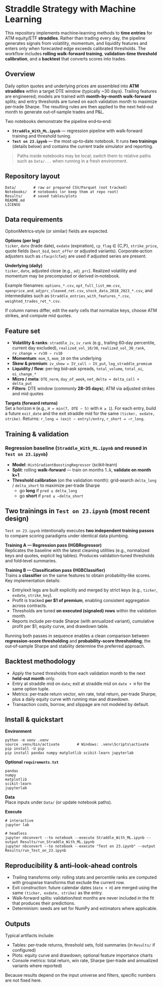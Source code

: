 # Straddle Strategy with Machine Learning

This repository implements machine‑learning methods to **time entries** for ATM equity/ETF **straddles**. Rather than trading every day, the pipeline generates signals from volatility, momentum, and liquidity features and enters only when forecasted edge exceeds calibrated thresholds. The workflow includes **rolling walk‑forward training**, **validation‑time threshold calibration**, and a **backtest** that converts scores into trades.

## Overview
Daily option quotes and underlying prices are assembled into **ATM straddles** within a target DTE window (typically ~30 days). Trailing features are engineered; models are trained with **month‑by‑month walk‑forward** splits; and entry thresholds are tuned on each validation month to maximize per‑trade Sharpe. The resulting rules are then applied to the next held‑out month to generate out‑of‑sample trades and P&L.

Two notebooks demonstrate the pipeline end‑to‑end:
- **`Straddle_With_ML.ipynb`** — regression pipeline with walk‑forward training and threshold tuning.  
- **`Test on 23.ipynb`** — the most up‑to‑date notebook. It runs **two trainings** (details below) and contains the current trade simulator and reporting.

> Paths inside notebooks may be local; switch them to relative paths such as `Data/...` when running in a fresh environment.

## Repository layout
```
Data/        # raw or prepared CSV/Parquet (not tracked)
Notebooks/   # notebooks (or keep them at repo root)
Results/     # saved tables/plots
README.md
LICENSE
```

## Data requirements
OptionMetrics‑style (or similar) fields are expected.

**Options (per leg)**  
`ticker`, `date` (trade date), `exdate` (expiration), `cp_flag` ∈ {C,P}, `strike_price`, quote fields (`best_bid`, `best_offer` or adjusted variants). Corporate‑action adjusters such as `cfacpr`/`cfadj` are used if adjusted series are present.

**Underlying (daily)**  
`ticker`, `date`, adjusted close (e.g., `adj_prc`). Realized volatility and momentum may be precomputed or derived in‑notebook.

Example filenames: `options_*.csv`, `opt_full_list_mm.csv`, `openprice_and_adjprc_cleaned_ret.csv`, `stock_data_2018_2023_*.csv`, and intermediates such as `Straddle_entries_with_features_*.csv`, `weighted_trades_ret_*.csv`.

If column names differ, edit the early cells that normalize keys, choose ATM strikes, and compute mid quotes.

## Feature set
- **Volatility & ranks**: `straddle_iv`, `iv_rank` (e.g., trailing 60‑day percentile, current day excluded), `realized_vol_10/30`, `realized_vol_30_rank`, `rv_change = rv30 − rv10`  
- **Momentum**: `mom_5`, `mom_10` on the underlying  
- **Skew & premium**: `iv_skew = IV_call − IV_put`, `log_straddle_premium`  
- **Liquidity / flow**: per‑leg bid–ask spreads, `total_volume`, `total_oi`, `oi_change_*`  
- **Micro / meta**: `DTE_norm`, `day_of_week`, `net_delta ≈ delta_call + delta_put`  
- **Filters**: DTE window (commonly **28–35 days**); ATM via adjusted strikes and mid quotes

**Targets (forward returns)**  
Set a horizon `H` (e.g., `H = min(7, DTE − 5)` with `H ≥ 1`). For each entry, build a future `exit_date` and the exit straddle mid for the same `(ticker, exdate, strike)`. Returns: `r_long = (exit − entry)/entry`, `r_short = −r_long`.

## Training & validation

### Regression baseline (`Straddle_With_ML.ipynb` and reused in `Test on 23.ipynb`)
- **Model**: `HistGradientBoostingRegressor` (scikit‑learn)  
- **Split**: rolling **walk‑forward** — train on months 1..k, **validate on month k+1**  
- **Threshold calibration** (on the validation month): grid‑search `delta_long` / `delta_short` to maximize per‑trade Sharpe  
  - go **long** if `pred ≥ delta_long`  
  - go **short** if `pred ≤ −delta_short`

## Two trainings in `Test on 23.ipynb` (most recent design)
`Test on 23.ipynb` intentionally executes **two independent training passes** to compare scoring paradigms under identical data plumbing.

**Training A — Regression pass (HGBRegressor)**  
Replicates the baseline with the latest cleaning utilities (e.g., normalized keys and quotes, explicit leg tables). Produces validation‑tuned thresholds and fold‑level summaries.

**Training B — Classification pass (HGBClassifier)**  
Trains a **classifier** on the same features to obtain probability‑like scores. Key implementation details:
- Entry/exit legs are built explicitly and merged by strict keys (e.g., `ticker`, `exdate`, `strike_key`).  
- Profit is tracked **per $1 of premium**, enabling consistent aggregation across contracts.  
- Thresholds are tuned **on executed (signaled) rows** within the validation month.  
- Reports include per‑trade Sharpe (with annualized variant), cumulative profit per $1, equity curve, and drawdown table.

Running both passes in sequence enables a clean comparison between **regression‑score thresholding** and **probability‑score thresholding**; the out‑of‑sample Sharpe and stability determine the preferred approach.

## Backtest methodology
- Apply the tuned thresholds from each validation month to the next **held‑out month** only.  
- Entry at straddle mid on `date`; exit at straddle mid on `date + H` for the same option tuple.  
- Metrics: per‑trade return vector, win rate, total return, per‑trade Sharpe; plus a daily equity curve with running max and drawdown.  
- Transaction costs, borrow, and slippage are not modeled by default.

## Install & quickstart

**Environment**
```
python -m venv .venv
source .venv/bin/activate        # Windows: .venv\Scripts\activate
pip install -U pip
pip install pandas numpy matplotlib scikit-learn jupyterlab
```

**Optional `requirements.txt`**
```
pandas
numpy
matplotlib
scikit-learn
jupyterlab
```

**Data**  
Place inputs under `Data/` (or update notebook paths).

**Execute**
```
# interactive
jupyter lab

# headless
jupyter nbconvert --to notebook --execute Straddle_With_ML.ipynb --output Results/run_Straddle_With_ML.ipynb
jupyter nbconvert --to notebook --execute "Test on 23.ipynb" --output Results/run_Test_on_23.ipynb
```

## Reproducibility & anti–look‑ahead controls
- Trailing transforms only: rolling stats and percentile ranks are computed with groupwise transforms that exclude the current row.  
- Exit construction: future calendar dates (`date + H`) are merged using the same `(ticker, exdate, strike)` as the entry.  
- Walk‑forward splits: validation/test months are never included in the fit that produces their predictions.  
- Determinism: seeds are set for NumPy and estimators where applicable.

## Outputs
Typical artifacts include:
- Tables: per‑trade returns, threshold sets, fold summaries (in `Results/` if configured)  
- Plots: equity curve and drawdown; optional feature importance charts  
- Console metrics: total return, win rate, Sharpe (per‑trade and annualized variants where reported)

Because results depend on the input universe and filters, specific numbers are not fixed here.

